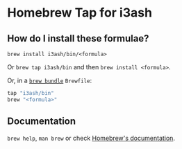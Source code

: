 # Homebrew Tap for i3ash

## How do I install these formulae?

`brew install i3ash/bin/<formula>`

Or `brew tap i3ash/bin` and then `brew install <formula>`.

Or, in a [`brew bundle`](https://github.com/Homebrew/homebrew-bundle) `Brewfile`:

```ruby
tap "i3ash/bin"
brew "<formula>"
```

## Documentation

`brew help`, `man brew` or check [Homebrew's documentation](https://docs.brew.sh).
